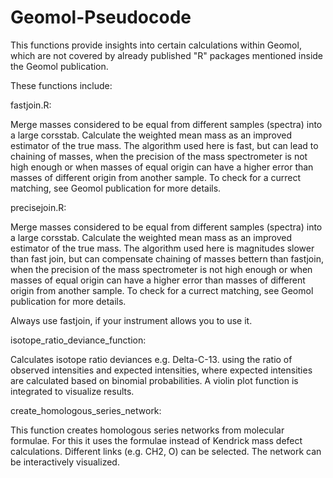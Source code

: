 # Geomol-Pseudocode

This functions provide insights into certain calculations within Geomol, which are not covered by already published "R" packages mentioned inside the Geomol publication.

These functions include:

fastjoin.R: 

Merge masses considered to be equal from different samples (spectra) into a large corsstab. Calculate the weighted mean mass as an improved estimator of the true mass. The algorithm used here is fast, but can lead to chaining of masses, when the precision of the mass spectrometer is not high enough or when masses of equal origin can have a higher error than masses of different origin from another sample. To check for a currect matching, see Geomol publication for more details.

precisejoin.R: 

Merge masses considered to be equal from different samples (spectra) into a large corsstab. Calculate the weighted mean mass as an improved estimator of the true mass. The algorithm used here is magnitudes slower than fast join, but can compensate chaining of masses bettern than fastjoin, when the precision of the mass spectrometer is not high enough or when masses of equal origin can have a higher error than masses of different origin from another sample. To check for a currect matching, see Geomol publication for more details.

Always use fastjoin, if your instrument allows you to use it.

isotope_ratio_deviance_function:

Calculates isotope ratio deviances e.g. Delta-C-13. using the ratio of observed intensities and expected intensities, where expected intensities are calculated based on binomial probabilities. A violin plot function is integrated to visualize results. 

create_homologous_series_network:

This function creates homologous series networks from molecular formulae. For this it uses the formulae instead of Kendrick mass defect calculations. Different links (e.g. CH2, O) can be selected. The network can be interactively visualized. 



